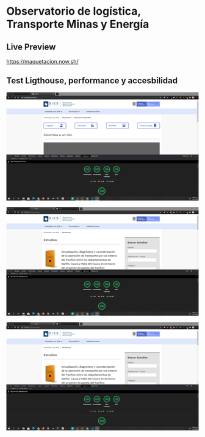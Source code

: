 # Observatorio de logística, Transporte Minas y Energía

## Live Preview

https://maquetacion.now.sh/

## Test Ligthouse, performance y accesbilidad

![](https://raw.githubusercontent.com/kashipu/maquetacion/master/ligthhouseScreens/inicio.png)

![](https://raw.githubusercontent.com/kashipu/maquetacion/master/ligthhouseScreens/TemasDies.png)

![](https://raw.githubusercontent.com/kashipu/maquetacion/master/ligthhouseScreens/subdirecciones.png)
